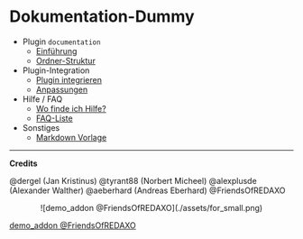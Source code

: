 # Dokumentation-Dummy

* Plugin `documentation`
  * [Einführung](main_intro.md)
  * [Ordner-Struktur](main_folder.md)
* Plugin-Integration
  * [Plugin integrieren](howto_copy.md)
  * [Anpassungen](howto_customize.md)
* Hilfe / FAQ
  * [Wo finde ich Hilfe?](help_where.md)
  * [FAQ-Liste](help_faq.md)
* Sonstiges
  * [Markdown Vorlage](_vorlage.md)

---

**Credits**

@dergel (Jan Kristinus)
@tyrant88 (Norbert Micheel)
@alexplusde (Alexander Walther)
@aeberhard (Andreas Eberhard)
@FriendsOfREDAXO

<p style="text-align:center">
![demo_addon @FriendsOfREDAXO](./assets/for_small.png)
</p>

[demo_addon @FriendsOfREDAXO](https://github.com/FriendsOfREDAXO/demo_addon)
